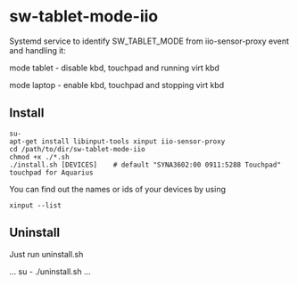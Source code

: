 # sw-tablet-mode-iio
Systemd service to identify SW_TABLET_MODE from iio-sensor-proxy event and handling it:

mode tablet - disable kbd, touchpad and running virt kbd

mode laptop - enable kbd, touchpad and stopping virt kbd

## Install

```
su-
apt-get install libinput-tools xinput iio-sensor-proxy
cd /path/to/dir/sw-tablet-mode-iio
chmod +x ./*.sh
./install.sh [DEVICES]    # default "SYNA3602:00 0911:5288 Touchpad" touchpad for Aquarius
```

You can find out the names or ids of your devices by using

```
xinput --list
```

## Uninstall 
Just run uninstall.sh

...
su -
./uninstall.sh
...
